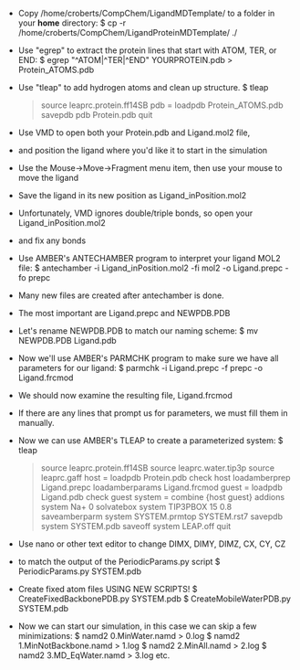 * Copy /home/croberts/CompChem/LigandMDTemplate/ to a folder in your **home** directory:
  $ cp -r /home/croberts/CompChem/LigandProteinMDTemplate/ ./

* Use "egrep" to extract the protein lines that start with ATOM, TER, or END:
     $ egrep "^ATOM|^TER|^END" YOURPROTEIN.pdb > Protein_ATOMS.pdb

* Use "tleap" to add hydrogen atoms and clean up structure.
     $ tleap
     > source leaprc.protein.ff14SB
     > pdb = loadpdb Protein_ATOMS.pdb
     > savepdb pdb Protein.pdb
     > quit

* Use VMD to open both your Protein.pdb and Ligand.mol2 file,
*   and position the ligand where you'd like it to start in the simulation
* Use the Mouse->Move->Fragment menu item, then use your mouse to move the ligand
* Save the ligand in its new position as Ligand_inPosition.mol2
* Unfortunately, VMD ignores double/triple bonds, so open your Ligand_inPosition.mol2
*   and fix any bonds

* Use AMBER's ANTECHAMBER program to interpret your ligand MOL2 file:
  $ antechamber -i Ligand_inPosition.mol2 -fi mol2 -o Ligand.prepc -fo prepc

* Many new files are created after antechamber is done.
* The most important are Ligand.prepc and NEWPDB.PDB
* Let's rename NEWPDB.PDB to match our naming scheme:
  $ mv NEWPDB.PDB Ligand.pdb

* Now we'll use AMBER's PARMCHK program to make sure we have all parameters for our ligand:
  $ parmchk -i Ligand.prepc -f prepc -o Ligand.frcmod

* We should now examine the resulting file, Ligand.frcmod
* If there are any lines that prompt us for parameters, we must fill them in manually.

* Now we can use AMBER's TLEAP to create a parameterized system:
  $ tleap
  > source leaprc.protein.ff14SB
  > source leaprc.water.tip3p
  > source leaprc.gaff
  > host = loadpdb Protein.pdb
  > check host
  > loadamberprep Ligand.prepc
  > loadamberparams Ligand.frcmod
  > guest = loadpdb Ligand.pdb
  > check guest
  > system = combine {host guest}
  > addions system Na+ 0
  > solvatebox system TIP3PBOX 15 0.8
  > saveamberparm system SYSTEM.prmtop SYSTEM.rst7
  > savepdb system SYSTEM.pdb
  > saveoff system LEAP.off
  > quit

* Use nano or other text editor to change DIMX, DIMY, DIMZ, CX, CY, CZ
* to match the output of the PeriodicParams.py script
  $ PeriodicParams.py SYSTEM.pdb

* Create fixed atom files USING NEW SCRIPTS!
  $ CreateFixedBackbonePDB.py SYSTEM.pdb
  $ CreateMobileWaterPDB.py SYSTEM.pdb

* Now we can start our simulation, in this case we can skip a few minimizations:
  $ namd2 0.MinWater.namd > 0.log
  $ namd2 1.MinNotBackbone.namd > 1.log
  $ namd2 2.MinAll.namd > 2.log
  $ namd2 3.MD_EqWater.namd > 3.log
  etc.
